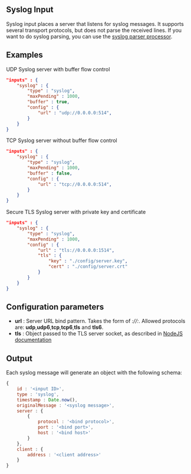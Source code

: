 ## Syslog Input

Syslog input places a server that listens for syslog messages. It supports several transport protocols, but does not parse the received lines. If you want to do syslog parsing, you can use the [syslog parser processor](../processors/syslogparser.md).

## Examples

UDP Syslog server with buffer flow control

```json
"inputs" : {
	"syslog" : {
		"type" : "syslog",
		"maxPending" : 1000,
		"buffer" : true,
		"config" : {
			"url" : "udp://0.0.0.0:514",
		}
	}
}
```

TCP Syslog server without buffer flow control

```json
"inputs" : {
	"syslog" : {
		"type" : "syslog",
		"maxPending" : 1000,
		"buffer" : false,
		"config" : {
			"url" : "tcp://0.0.0.0:514",
		}
	}
}
```

Secure TLS Syslog server with private key and certificate

```json
"inputs" : {
	"syslog" : {
		"type" : "syslog",
		"maxPending" : 1000,
		"config" : {
			"url" : "tls://0.0.0.0:1514",
			"tls" : {
				"key" : "./config/server.key",
				"cert" : "./config/server.crt"
			}
		}
	}
}
```

## Configuration parameters
* **url** : Server URL bind pattern. Takes the form of *<protocol>://<bind host>:<bind port>*. Allowed protocols are: **udp**,**udp6**,**tcp**,**tcp6**,**tls** and **tls6**.
* **tls** : Object passed to the TLS server socket, as described in [NodeJS documentation](https://nodejs.org/api/tls.html#tls_tls_createserver_options_secureconnectionlistener)

## Output
Each syslog message will generate an object with the following schema:
```javascript
{
	id : '<input ID>',
	type : 'syslog',	
	timestamp : Date.now(),
	originalMessage : '<syslog message>',
	server : {
		{
			protocol : '<bind protocol>',
			port : '<bind port>',
			host : '<bind host>'
		}
	},
	client : {
		address : '<client address>'
	}
}
```
